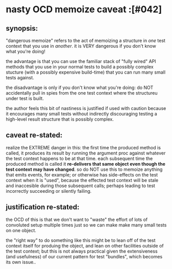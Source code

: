 # nasty OCD memoize caveat :[#042]

## synopsis:

"dangerous memoize" refers to the act of memoizing a structure
in *one* test context that you use in *another*. it is VERY dangerous if
you don't know what you're doing!

the advantage is that you can use the familiar stack of "fully wired"
API methods that you use in your normal tests to build a possibly complex
stucture (with a possibly expensive build-time) that you can run many small
tests against.

the disadvantage is only if you don't know what you're doing: do NOT
accidentally pull in spies from the one test context where the
structureu under test is built.

the author feels this bit of nastiness is justified if used with caution
because it encourages many small tests without indirectly discouraging
testing a high-level result structure that is possibly complex.




## caveat re-stated:

realize the EXTREME danger in this: the first time the produced method
is called, it produces its result by running the argument proc against
whatever the test context happens to be at that time. each subsequent
time the produced method is called it **re-delivers that same object
even though the test context may have changed**. so do NOT use this
to memoize anything that emits events, for example; or otherwise has
side-effects on the test context when it is "used", because the effected
test context will be stale and inaccesible during those subsequent calls;
perhaps leading to test incorrectly succeeding or silently failing.




## justification re-stated:

the OCD of this is that we don't want to "waste" the effort of lots of
convoluted setup multiple times just so we can make make many small tests
on one object.

the "right way" to do something like this might be to lean off of the
test context itself for produing the object, and lean on other
facilities outside of the test context; but this is not always practical
given the extensiveness (and usefulness) of our current pattern for test
"bundles", which becomes its own issue..
